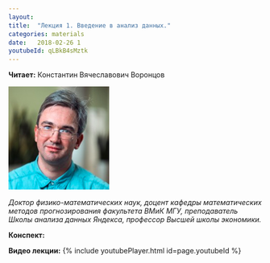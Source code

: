 ```yaml
---
layout: 
title:  "Лекция 1. Введение в анализ данных."
categories: materials 
date:   2018-02-26 1
youtubeId: qLBkB4sMztk
---
```



**Читает:** Константин Вячеславович Воронцов

![Logo](/assets/img/Vorontsov.png)

*Доктор физико-математических наук, доцент кафедры математических методов прогнозирования факультета ВМиК МГУ, преподаватель Школы анализа данных Яндекса, профессор Высшей школы экономики.*

**Конспект:**

**Видео лекции:**
{% include youtubePlayer.html id=page.youtubeId %}